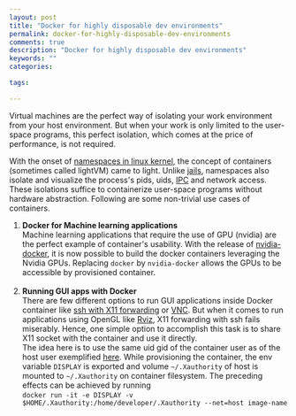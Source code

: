 ```yaml
---
layout: post
title: "Docker for highly disposable dev environments"
permalink: docker-for-highly-disposable-dev-environments
comments: true
description: "Docker for highly disposable dev environments"
keywords: ""
categories:

tags:

---
```


Virtual machines are the perfect way of isolating your work environment from your host environment. But when your work is only limited to the user-space programs, this perfect isolation, which comes at the price of performance, is not required.

With the onset of [namespaces in linux kernel](https://en.wikipedia.org/wiki/Linux_namespaces), the concept of containers (sometimes called lightVM) came to light. Unlike [jails](https://en.wikipedia.org/wiki/Chroot), namespaces also isolate and visualize the process's pids, uids, [IPC](https://en.wikipedia.org/wiki/Inter-process_communication) and network access. These isolations suffice to containerize user-space programs without hardware abstraction. Following are some non-trivial use cases of containers.

<ol>
    <li>
	<strong>Docker for Machine learning applications</strong><br/>
        Machine learning applications that require the use of GPU (nvidia) are the perfect example of container's usability. With the release of <a href="https://github.com/NVIDIA/nvidia-docker">nvidia-docker</a>, it is now possible to build the docker containers leveraging the Nvidia GPUs. Replacing <code>docker</code> by <code>nvidia-docker</code> allows the GPUs to be accessible by provisioned container.
    </li>
    <br/>
    <li>
        <strong>Running GUI apps with Docker</strong><br/>
        There are few different options to run GUI applications inside Docker container like <a href="https://stackoverflow.com/questions/16296753/can-you-run-gui-apps-in-a-docker-container/16311264#16311264">ssh with X11 forwarding</a> or <a href="https://blog.docker.com/2013/07/docker-desktop-your-desktop-over-ssh-running-inside-of-a-docker-container/">VNC</a>. But when it comes to run applications using OpenGL like <a href="https://answers.ros.org/question/44840/rosrun-rviz-and-x-window/">Rviz</a>, X11 forwarding with ssh fails miserably. Hence, one simple option to accomplish this task is to share X11 socket with the container and use it directly.
	<br/>
	The idea here is to use the same uid gid of the container user as of the host user exemplified <a href="https://github.com/shivnshu/ros/blob/master/Dockerfile">here</a>. While provisioning the container, the env variable <code>DISPLAY</code> is exported and volume <code>~/.Xauthority</code> of host is mounted to <code>~/.Xauthority</code> on container filesystem. The preceding effects can be achieved by running <br/> <code>docker run -it -e DISPLAY -v $HOME/.Xauthority:/home/developer/.Xauthority --net=host image-name</code>
    </li>
</ol>
